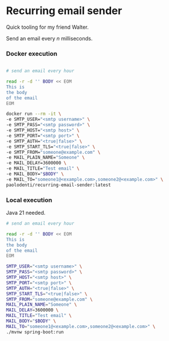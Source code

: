 # Recurring email sender

Quick tooling for my friend Walter.

Send an email every *n* milliseconds.

### Docker execution

```bash

# send an email every hour

read -r -d '' BODY << EOM
This is
the body
of the email
EOM

docker run --rm -it \
-e SMTP_USER="<smtp username>" \
-e SMTP_PASS="<smtp password>" \
-e SMTP_HOST="<smtp host>" \
-e SMTP_PORT="<smtp port>" \
-e SMTP_AUTH="<true|false>" \
-e SMTP_START_TLS="<true|false>" \
-e SMTP_FROM="someone@example.com" \
-e MAIL_PLAIN_NAME="Someone" \
-e MAIL_DELAY=3600000 \
-e MAIL_TITLE="Test email" \
-e MAIL_BODY="$BODY" \
-e MAIL_TO="someone1@<example.com>,someone2@<example.com>" \
paolodenti/recurring-email-sender:latest
```

### Local execution

Java 21 needed.

```bash
# send an email every hour

read -r -d '' BODY << EOM
This is
the body
of the email
EOM

SMTP_USER="<smtp username>" \
SMTP_PASS="<smtp password>" \
SMTP_HOST="<smtp host>" \
SMTP_PORT="<smtp port>" \
SMTP_AUTH="<true|false>" \
SMTP_START_TLS="<true|false>" \
SMTP_FROM="someone@example.com" \
MAIL_PLAIN_NAME="Someone" \
MAIL_DELAY=3600000 \
MAIL_TITLE="Test email" \
MAIL_BODY="$BODY" \
MAIL_TO="someone1@<example.com>,someone2@<example.com>" \
./mvnw spring-boot:run
```
